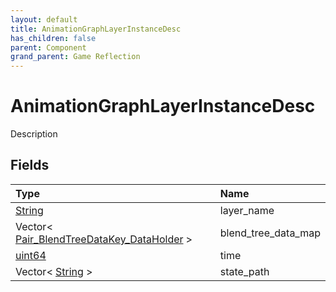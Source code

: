 ```yaml
---
layout: default
title: AnimationGraphLayerInstanceDesc
has_children: false
parent: Component
grand_parent: Game Reflection
---
```

# AnimationGraphLayerInstanceDesc
Description 

## Fields

| Type | Name |
|:-------------|:--------------|
| [String](/docs/game-reflection/components/string) | layer_name |
| Vector< [Pair_BlendTreeDataKey_DataHolder](/docs/game-reflection/classes/pair__blend_tree_data_key__data_holder) > | blend_tree_data_map |
| [uint64](/docs/game-reflection/components/uint64) | time |
| Vector< [String](/docs/game-reflection/components/string) > | state_path |


